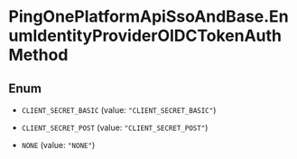 # PingOnePlatformApiSsoAndBase.EnumIdentityProviderOIDCTokenAuthMethod

## Enum


* `CLIENT_SECRET_BASIC` (value: `"CLIENT_SECRET_BASIC"`)

* `CLIENT_SECRET_POST` (value: `"CLIENT_SECRET_POST"`)

* `NONE` (value: `"NONE"`)


